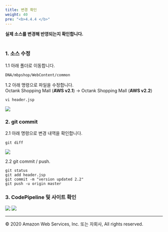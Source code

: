 ```yaml
---
title: 변경 확인
weight: 40
pre: "<b>4.4.4 </b>"
---
```


**실제 소스를 변경해 반영되는지 확인합니다.** <br/><br/>

### 1. 소스 수정
1.1 아래 폴더로 이동합니다.   
```
DNA/mbpshop/WebContent/common  
```

1.2 아래 명령으로 파일을 수정합니다.  
Octank Shopping Mall (**AWS v2.1**) ->  Octank Shopping Mall (**AWS v2.2**)  
```
vi header.jsp
```
![](/images/lab3/header_1.png#center75)  

### 2. git commit  
2.1 아래 명령으로 변경 내역을 확인합니다.  
```
git diff
```
![](/images/lab3/header_2.png#center75)  

2.2 git commit / push.   
```
git status
git add header.jsp
git commit -m "version updated 2.2"
git push -u origin master
```


### 3. CodePipeline 및 사이트 확인  
![](/images/lab3/ppl_5.png#center75)
![](/images/lab3/ppl_6.png#center75)

---
© 2020 Amazon Web Services, Inc. 또는 자회사, All rights reserved.



